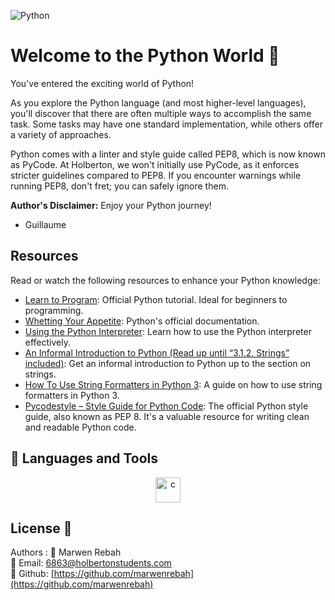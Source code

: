 ![Python](https://raw.githubusercontent.com/nitin21897/Hello-World/master/nitin.png)
# Welcome to the Python World 🐍
You've entered the exciting world of Python!

As you explore the Python language (and most higher-level languages), you'll discover that there are often multiple ways to accomplish the same task. Some tasks may have one standard implementation, while others offer a variety of approaches.

Python comes with a linter and style guide called PEP8, which is now known as PyCode. At Holberton, we won't initially use PyCode, as it enforces stricter guidelines compared to PEP8. If you encounter warnings while running PEP8, don't fret; you can safely ignore them.

**Author's Disclaimer:** Enjoy your Python journey!

- Guillaume

## Resources
Read or watch the following resources to enhance your Python knowledge:

- [Learn to Program](https://docs.python.org/3/tutorial/index.html): Official Python tutorial. Ideal for beginners to programming.
- [Whetting Your Appetite](https://docs.python.org/3/): Python's official documentation.
- [Using the Python Interpreter](https://docs.python.org/3/tutorial/interpreter.html): Learn how to use the Python interpreter effectively.
- [An Informal Introduction to Python (Read up until “3.1.2. Strings” included)](https://docs.python.org/3/tutorial/introduction.html): Get an informal introduction to Python up to the section on strings.
- [How To Use String Formatters in Python 3](https://realpython.com/python-f-strings/#f-strings-a-new-and-improved-way-to-format-strings-in-python): A guide on how to use string formatters in Python 3.
- [Pycodestyle – Style Guide for Python Code](https://www.python.org/dev/peps/pep-0008/): The official Python style guide, also known as PEP 8. It's a valuable resource for writing clean and readable Python code.
## :toolbox: Languages and Tools 

<p align="center">
  <a href="https://www.python.org/" target="_blank" rel="noreferrer">
    <img src="https://upload.wikimedia.org/wikipedia/commons/thumb/0/0a/Python.svg/640px-Python.svg.png" alt="c" width="40" height="40"/> 
</a>
</p>

## License 👥
Authors :
🚀 Marwen Rebah<br>
📧 Email: 6863@holbertonstudents.com<br>
👻 Github: [https://github.com/marwenrebah](https://github.com/marwenrebah)<br>